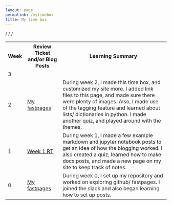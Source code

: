 ```yaml
---
layout: page
permalink: /mytimebox
title: My time box
---
```


<table>
    <tr>
     <th>Week</th>
     <th>Review Ticket and/or Blog Posts</th>
     <th>Learning Summary</th>
    </tr>
    <tr>
        <td>3</td>
    </tr>
    <tr>
       <td>2</td>
        <td><a href="https://jiya-sav.github.io/jiya_repository/">My fastpages</a></td>/
        <td>During week 2, I made this time box, and customized my site more. I added link files to this page, and made sure there were plenty of images. Also, I made use of the tagging feature and learned about lists/ dictionaries in python. I made another quiz, and played around with the themes.</td>
    </tr>
    <tr>
        <td>1</td>
        <td><a href="https://github.com/jiya-sav/jiya_repository/issues/2">Week 1 RT</a></td>/
        <td>During week 1, I made a few example markdown and jupyter notebook posts to get an idea of how the blogging worked. I also created a quiz,  learned how to make docx posts, and made a new page on my site to keep track of notes.</td>
    </tr>
    <tr>
        <td>0</td>
        <td><a href="https://jiya-sav.github.io/jiya_repository/">My fastpages</a></td>/
        <td>During week 0, I set up my repository and worked on exploring github/ fastpages. I joined the slack and also began learning how to set up posts.</td>
    </tr>
    